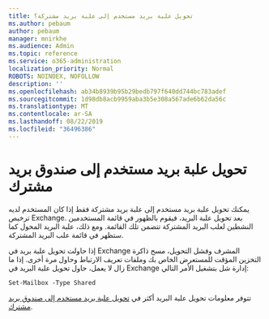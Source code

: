 ```yaml
---
title: تحويل علبة بريد مستخدم إلى علبة بريد مشتركة؟
ms.author: pebaum
author: pebaum
manager: mnirkhe
ms.audience: Admin
ms.topic: reference
ms.service: o365-administration
localization_priority: Normal
ROBOTS: NOINDEX, NOFOLLOW
description: ''
ms.openlocfilehash: ab34b8939b95b29bedb797f640dd744bc783adef
ms.sourcegitcommit: 1d98db8acb9959aba3b5e308a567ade6b62da56c
ms.translationtype: MT
ms.contentlocale: ar-SA
ms.lasthandoff: 08/22/2019
ms.locfileid: "36496386"
---
```

# <a name="convert-a-user-mail-box-into-a-shared-mailbox"></a>تحويل علبة بريد مستخدم إلى صندوق بريد مشترك

يمكنك تحويل علبة بريد مستخدم إلى علبة بريد مشتركة فقط إذا كان المستخدم لديه ترخيص Exchange. بعد تحويل علبة البريد، فيقوم بالظهور في قائمة المستخدمين النشطين لعلب البريد المشتركة تتضمن تلك القائمة. ومع ذلك، علبة البريد المحول كما ستظهر في قائمة علب البريد المشتركة. 
  
إذا حاولت تحويل علبة بريد في Exchange المشرف وفشل التحويل، مسح ذاكرة التخزين المؤقت للمستعرض الخاص بك وملفات تعريف الارتباط وحاول مرة أخرى. إذا ما زال لا يعمل، حاول تحويل علبة البريد في Exchange إدارة شل بتشغيل الأمر التالي:
  
```
Set-Mailbox -Type Shared
```

تتوفر معلومات تحويل علبة البريد أكثر في [تحويل علبة بريد مستخدم إلى صندوق بريد مشترك](https://docs.microsoft.com/office365/admin/email/convert-user-mailbox-to-shared-mailbox).
  
